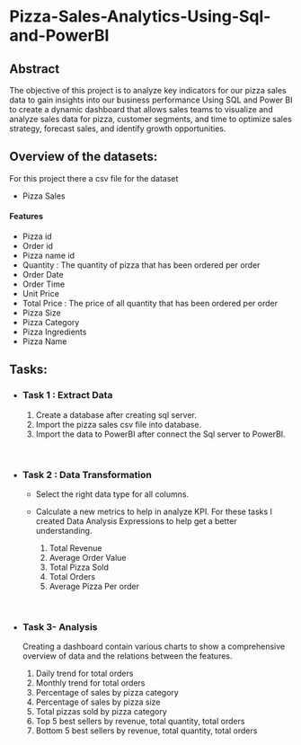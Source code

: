 # Pizza-Sales-Analytics-Using-Sql-and-PowerBI

## Abstract
The objective of this project is to analyze key indicators for our pizza sales data to gain insights into our business performance Using SQL and Power BI to create a dynamic dashboard that allows sales teams to visualize and analyze sales data for pizza, customer segments, and time to optimize sales strategy, forecast sales, and identify growth opportunities.
## Overview of the datasets:
For this project there a csv file for the dataset
  - Pizza Sales

#### Features
- Pizza id
- Order id
- Pizza name id
- Quantity : The quantity of pizza that has been ordered per order
- Order Date
- Order Time
- Unit Price 
- Total Price : The price of all quantity that has been ordered per order
- Pizza Size
- Pizza Category
- Pizza Ingredients
- Pizza Name

## Tasks:
- ### Task 1 : Extract Data<br>
        
    1. Create a database after creating sql server.
    2. Import the pizza sales csv file into database.
    3. Import the data to PowerBI after connect the Sql server to PowerBI.    
<br>

- ### Task 2 : Data Transformation

     - Select the right data type for all columns. 
     - Calculate a new metrics to help in analyze KPI. For these tasks I created Data Analysis Expressions to help get a better understanding.
  
        1. Total Revenue 
        2. Average Order Value
        3. Total Pizza Sold
        4. Total Orders
        5. Average Pizza Per order
        
    
<br>

- ### Task 3- Analysis

    Creating a dashboard contain various charts to show a comprehensive overview of data
    and the relations between the features.
  <br>
    
    1. Daily trend for total orders
    2. Monthly trend for total orders
    3. Percentage of sales by pizza category
    4. Percentage of sales by pizza size
    5. Total pizzas sold by pizza category
    6. Top 5 best sellers by revenue, total quantity, total orders
    7. Bottom 5 best sellers by revenue, total quantity, total orders
<br>
    
